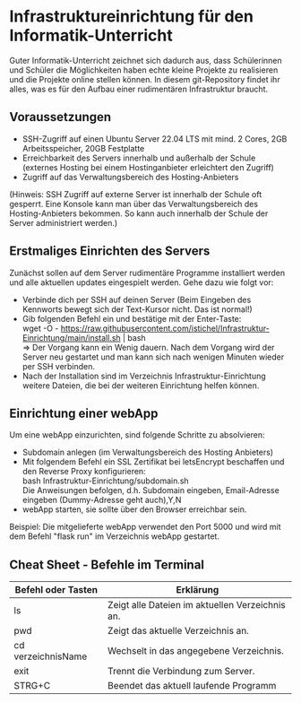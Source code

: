 # Infrastruktureinrichtung für den Informatik-Unterricht
Guter Informatik-Unterricht zeichnet sich dadurch aus, dass Schülerinnen und Schüler die Möglichkeiten haben echte kleine Projekte zu realisieren und die Projekte online stellen können.
In diesem git-Repository findet ihr alles, was es für den Aufbau einer rudimentären Infrastruktur braucht.

## Voraussetzungen
* SSH-Zugriff auf einen Ubuntu Server 22.04 LTS mit mind. 2 Cores, 2GB Arbeitsspeicher, 20GB Festplatte
* Erreichbarkeit des Servers innerhalb und außerhalb der Schule (externes Hosting bei einem Hostinganbieter erleichtert den Zugriff) 
* Zugriff auf das Verwaltungsbereich des Hosting-Anbieters

(Hinweis: SSH Zugriff auf externe Server ist innerhalb der Schule oft gesperrt. Eine Konsole kann man über das Verwaltungsbereich des Hosting-Anbieters bekommen. So kann auch innerhalb der Schule der Server administriert werden.)

## Erstmaliges Einrichten des Servers
Zunächst sollen auf dem Server rudimentäre Programme installiert werden und alle aktuellen updates eingespielt werden. Gehe dazu wie folgt vor:
* Verbinde dich per SSH auf deinen Server (Beim Eingeben des Kennworts bewegt sich der Text-Kursor nicht. Das ist normal!)
* Gib folgenden Befehl ein und bestätige mit der Enter-Taste:\
  wget -O - https://raw.githubusercontent.com/istichel/Infrastruktur-Einrichtung/main/install.sh | bash\
  => Der Vorgang kann ein Wenig dauern. Nach dem Vorgang wird der Server neu gestartet und man kann sich nach wenigen Minuten wieder per SSH verbinden.
 * Nach der Installation sind im Verzeichnis Infrastruktur-Einrichtung weitere Dateien, die bei der weiteren Einrichtung helfen können.

## Einrichtung einer webApp
Um eine webApp einzurichten, sind folgende Schritte zu absolvieren:
* Subdomain anlegen (im Verwaltungsbereich des Hosting Anbieters)
* Mit folgendem Befehl ein SSL Zertifikat bei letsEncrypt beschaffen und den Reverse Proxy konfigurieren: \
  bash Infrastruktur-Einrichtung/subdomain.sh \
  Die Anweisungen befolgen, d.h. Subdomain eingeben, Email-Adresse eingeben (Dummy-Adresse geht auch),Y,N
* webApp starten, sie sollte über den Browser erreichbar sein.

Beispiel:
Die mitgelieferte webApp verwendet den Port 5000 und wird mit dem Befehl "flask run" im Verzeichnis webApp gestartet.

## Cheat Sheet - Befehle im Terminal
Befehl oder Tasten      | Erklärung 
----------------------- | ----------------------- 
ls                      | Zeigt alle Dateien im aktuellen Verzeichnis an.
pwd                     | Zeigt das aktuelle Verzeichnis an.
cd verzeichnisName      | Wechselt in das angegebene Verzeichnis.
exit                    | Trennt die Verbindung zum Server.
STRG+C                  | Beendet das aktuell laufende Programm
